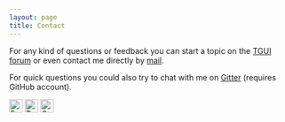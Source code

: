 ```yaml
---
layout: page
title: Contact
---
```


For any kind of questions or feedback you can start a topic on the [TGUI forum](https://forum.tgui.eu) or even contact me directly by [mail](mailto:vdv_b@tgui.eu).

For quick questions you could also try to chat with me on [Gitter](https://gitter.im/texus/TGUI) (requires GitHub account).

<div>
  <a href="https://www.facebook.com/TexusGUI"><img src="{{site.url}}/resources/facebook.png" alt="Facebook" width="24" height="24" title="Visit Facebook page" /></a>
  <a href="https://twitter.com/TexusGUI"><img src="{{site.url}}/resources/twitter.png" alt="Twitter" width="24" height="24" title="Visit Twitter page" /></a>
  <a href="https://plus.google.com/106438193828783020180/posts"><img src="{{site.url}}/resources/googleplus.png" alt="Google+" width="24" height="24" title="Visit Google+ page" /></a>
</div>
